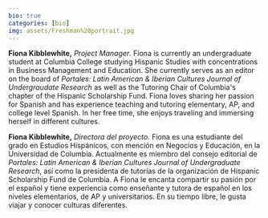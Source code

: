 ```yaml
---
bio: true
categories: [bio]
img: assets/Freshman%20portrait.jpg 
---
```

**Fiona Kibblewhite,** *Project Manager*. Fiona is currently an undergraduate student at Columbia College studying Hispanic Studies with concentrations in Business Management and Education. She currently serves as an editor on the board of *Portales: Latin American & Iberian Cultures Journal of Undergraudate Research* as well as the Tutoring Chair of Columbia's chapter of the Hispanic Scholarship Fund. Fiona loves sharing her passion for Spanish and has experience teaching and tutoring elementary, AP, and college level Spanish. In her free time, she enjoys traveling and immersing herself in different cultures.

**Fiona Kibblewhite,** *Directora del proyecto*. Fiona es una estudiante del grado en Estudios Hispánicos, con mención en Negocios y Educación, en la Universidad de Columbia. Actualmente es miembro del consejo editorial de *Portales: Latin American & Iberian Cultures Journal of Undergraduate Research*, así como la presidenta de tutorías de la organización de Hispanic Scholarship Fund de Columbia. A Fiona le encanta compartir su pasión por el español y tiene experiencia como enseñante y tutora de español en los niveles elementarios, de AP y universitarios. En su tiempo libre, le gusta viajar y conocer culturas diferentes.
